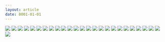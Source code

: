 ```yaml
---
layout: article
date: 0001-01-01
---
```


![](https://cdn.lewd.host/KU4Yxzhb.jpg)
![](https://cdn.lewd.host/SwsNLg62.jpg)
![](https://cdn.lewd.host/fbJCqKFu.jpg)
![](https://cdn.lewd.host/Ws59oN26.jpg)
![](https://cdn.lewd.host/NZWAgzSh.jpg)
![](https://cdn.lewd.host/MA6KTJU9.jpg)
![](https://cdn.lewd.host/LtqrKUcc.jpg)
![](https://cdn.lewd.host/svLzB0rO.jpg)
![](https://cdn.lewd.host/cc0Fq0sj.jpg)
![](https://cdn.lewd.host/Vu4vMyjt.jpg)
![](https://cdn.lewd.host/09IGKWtw.jpg)
![](https://cdn.lewd.host/pnguRX4C.jpg)
![](https://cdn.lewd.host/z6ENPmCx.jpg)
![](https://cdn.lewd.host/KIrJeF7n.jpg)
![](https://cdn.lewd.host/qznJsbVy.jpg)
![](https://cdn.lewd.host/0XAW853p.jpg)
![](https://cdn.lewd.host/G7weNtqs.jpg)
![](https://cdn.lewd.host/n08YwRKa.jpg)
![](https://cdn.lewd.host/f5EoNMsD.jpg)
![](https://cdn.lewd.host/OmV4vtMA.jpg)
![](https://cdn.lewd.host/jMTB9iZe.jpg)
![](https://cdn.lewd.host/q4LZi2UG.jpg)
![](https://cdn.lewd.host/8Zqclber.jpg)
![](https://cdn.lewd.host/lOqScogF.jpg)
![](https://cdn.lewd.host/sabQkD0v.jpg)
![](https://cdn.lewd.host/Yvrn3zT1.jpg)